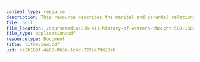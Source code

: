 ```yaml
---
content_type: resource
description: This resource describes the marital and parental relationship.
file: null
file_location: /coursemedia/21h-411-history-of-western-thought-500-1300-fall-2004/ca2b109f4a880b3e1c4d222ea79d20a6_litreview.pdf
file_type: application/pdf
resourcetype: Document
title: litreview.pdf
uid: ca2b109f-4a88-0b3e-1c4d-222ea79d20a6
---
```

